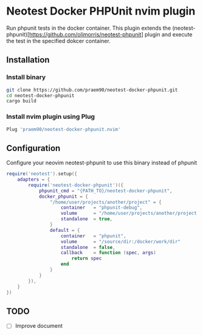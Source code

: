 # Neotest Docker PHPUnit nvim plugin
Run phpunit tests in the docker container. This plugin extends the (neotest-phpunit)[https://github.com/olimorris/neotest-phpunit] plugin and execute the test in the specified dokcer container.

## Installation
### Install binary
```zsh
git clone https://github.com/praem90/neotest-docker-phpunit.git
cd neotest-docker-phpunit
cargo build
```

### Install nvim plugin using Plug
```zsh
Plug 'praem90/neotest-docker-phpunit.nvim'
```

## Configuration
Configure your neovim neotest-phpunit to use this binary instead of phpunit
```lua
require('neotest').setup({
    adapters = {
        require('neotest-docker-phpunit')({
            phpunit_cmd = "{PATH_TO}/neotest-docker-phpunit",
            docker_phpunit = {
                "/home/user/projects/another/project" = {
                    container   = "phpunit-debug",
                    volume      = "/home/user/projects/another/project:/docker/work/dir"
                    standalone  = true,
                }
                default = {
                    container   = "phpunit",
                    volume      = "/source/dir:/docker/work/dir"
                    standalone  = false,
                    callback    = function (spec, args)
                        return spec
                    end
                }
            }
        }),
    }
})
```

## TODO
 - [ ] Improve document
